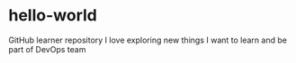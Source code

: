 # hello-world
GitHub learner repository
I love exploring new things
I want to learn and be part of DevOps team
